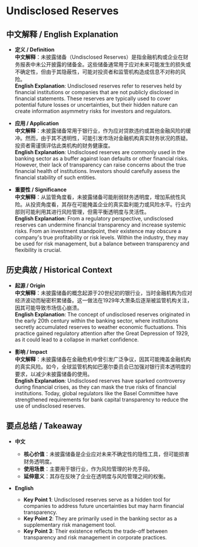 # Undisclosed Reserves

## 中文解释 / English Explanation

* **定义 / Definition**  
  **中文解释**：未披露储备（Undisclosed Reserves）是指金融机构或企业在财务报表中未公开披露的储备金。这些储备通常用于应对未来可能发生的损失或不确定性，但由于其隐蔽性，可能对投资者和监管机构造成信息不对称的风险。  
  **English Explanation**: Undisclosed reserves refer to reserves held by financial institutions or companies that are not publicly disclosed in financial statements. These reserves are typically used to cover potential future losses or uncertainties, but their hidden nature can create information asymmetry risks for investors and regulators.

* **应用 / Application**  
  **中文解释**：未披露储备常用于银行业，作为应对贷款违约或其他金融风险的缓冲。然而，由于其不透明性，可能引发市场对金融机构真实财务状况的质疑。投资者需谨慎评估此类机构的财务健康度。  
  **English Explanation**: Undisclosed reserves are commonly used in the banking sector as a buffer against loan defaults or other financial risks. However, their lack of transparency can raise concerns about the true financial health of institutions. Investors should carefully assess the financial stability of such entities.

* **重要性 / Significance**  
  **中文解释**：从监管角度看，未披露储备可能削弱财务透明度，增加系统性风险。从投资角度看，其存在可能掩盖企业的真实盈利能力或风险水平。行业内部则可能利用其进行风险管理，但需平衡透明度与灵活性。  
  **English Explanation**: From a regulatory perspective, undisclosed reserves can undermine financial transparency and increase systemic risks. From an investment standpoint, their existence may obscure a company's true profitability or risk levels. Within the industry, they may be used for risk management, but a balance between transparency and flexibility is crucial.

## 历史典故 / Historical Context

* **起源 / Origin**  
  **中文解释**：未披露储备的概念起源于20世纪初的银行业，当时金融机构为应对经济波动而秘密积累储备。这一做法在1929年大萧条后逐渐被监管机构关注，因其可能导致市场信心崩溃。  
  **English Explanation**: The concept of undisclosed reserves originated in the early 20th century within the banking sector, where institutions secretly accumulated reserves to weather economic fluctuations. This practice gained regulatory attention after the Great Depression of 1929, as it could lead to a collapse in market confidence.

* **影响 / Impact**  
  **中文解释**：未披露储备在金融危机中曾引发广泛争议，因其可能掩盖金融机构的真实风险。如今，全球监管机构如巴塞尔委员会已加强对银行资本透明度的要求，以减少未披露储备的使用。  
  **English Explanation**: Undisclosed reserves have sparked controversy during financial crises, as they can mask the true risks of financial institutions. Today, global regulators like the Basel Committee have strengthened requirements for bank capital transparency to reduce the use of undisclosed reserves.

## 要点总结 / Takeaway

* **中文**  
  - **核心价值**：未披露储备是企业应对未来不确定性的隐性工具，但可能损害财务透明度。  
  - **使用场景**：主要用于银行业，作为风险管理的补充手段。  
  - **延伸意义**：其存在反映了企业在透明度与风险管理之间的权衡。  

* **English**  
  - **Key Point 1**: Undisclosed reserves serve as a hidden tool for companies to address future uncertainties but may harm financial transparency.  
  - **Key Point 2**: They are primarily used in the banking sector as a supplementary risk management tool.  
  - **Key Point 3**: Their existence reflects the trade-off between transparency and risk management in corporate practices.
